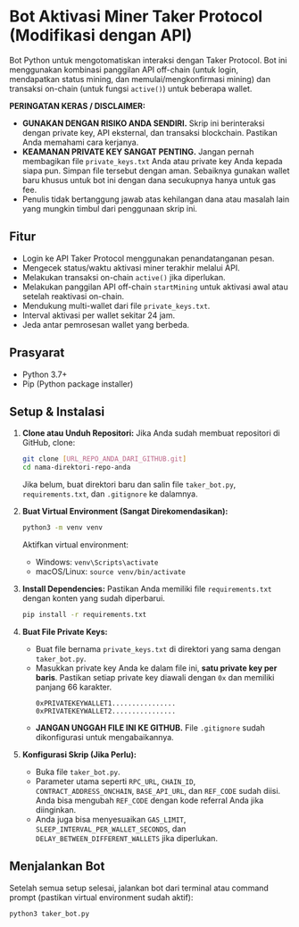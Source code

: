 # Bot Aktivasi Miner Taker Protocol (Modifikasi dengan API)

Bot Python untuk mengotomatiskan interaksi dengan Taker Protocol. Bot ini menggunakan kombinasi panggilan API off-chain (untuk login, mendapatkan status mining, dan memulai/mengkonfirmasi mining) dan transaksi on-chain (untuk fungsi `active()`) untuk beberapa wallet.

**PERINGATAN KERAS / DISCLAIMER:**
* **GUNAKAN DENGAN RISIKO ANDA SENDIRI.** Skrip ini berinteraksi dengan private key, API eksternal, dan transaksi blockchain. Pastikan Anda memahami cara kerjanya.
* **KEAMANAN PRIVATE KEY SANGAT PENTING.** Jangan pernah membagikan file `private_keys.txt` Anda atau private key Anda kepada siapa pun. Simpan file tersebut dengan aman. Sebaiknya gunakan wallet baru khusus untuk bot ini dengan dana secukupnya hanya untuk gas fee.
* Penulis tidak bertanggung jawab atas kehilangan dana atau masalah lain yang mungkin timbul dari penggunaan skrip ini.

## Fitur
* Login ke API Taker Protocol menggunakan penandatanganan pesan.
* Mengecek status/waktu aktivasi miner terakhir melalui API.
* Melakukan transaksi on-chain `active()` jika diperlukan.
* Melakukan panggilan API off-chain `startMining` untuk aktivasi awal atau setelah reaktivasi on-chain.
* Mendukung multi-wallet dari file `private_keys.txt`.
* Interval aktivasi per wallet sekitar 24 jam.
* Jeda antar pemrosesan wallet yang berbeda.

## Prasyarat
* Python 3.7+
* Pip (Python package installer)

## Setup & Instalasi

1.  **Clone atau Unduh Repositori:**
    Jika Anda sudah membuat repositori di GitHub, clone:
    ```bash
    git clone [URL_REPO_ANDA_DARI_GITHUB.git]
    cd nama-direktori-repo-anda
    ```
    Jika belum, buat direktori baru dan salin file `taker_bot.py`, `requirements.txt`, dan `.gitignore` ke dalamnya.

2.  **Buat Virtual Environment (Sangat Direkomendasikan):**
    ```bash
    python3 -m venv venv
    ```
    Aktifkan virtual environment:
    * Windows: `venv\Scripts\activate`
    * macOS/Linux: `source venv/bin/activate`

3.  **Install Dependencies:**
    Pastikan Anda memiliki file `requirements.txt` dengan konten yang sudah diperbarui.
    ```bash
    pip install -r requirements.txt
    ```

4.  **Buat File Private Keys:**
    * Buat file bernama `private_keys.txt` di direktori yang sama dengan `taker_bot.py`.
    * Masukkan private key Anda ke dalam file ini, **satu private key per baris**. Pastikan setiap private key diawali dengan `0x` dan memiliki panjang 66 karakter.
        ```
        0xPRIVATEKEYWALLET1................
        0xPRIVATEKEYWALLET2................
        ```
    * **JANGAN UNGGAH FILE INI KE GITHUB.** File `.gitignore` sudah dikonfigurasi untuk mengabaikannya.

5.  **Konfigurasi Skrip (Jika Perlu):**
    * Buka file `taker_bot.py`.
    * Parameter utama seperti `RPC_URL`, `CHAIN_ID`, `CONTRACT_ADDRESS_ONCHAIN`, `BASE_API_URL`, dan `REF_CODE` sudah diisi. Anda bisa mengubah `REF_CODE` dengan kode referral Anda jika diinginkan.
    * Anda juga bisa menyesuaikan `GAS_LIMIT`, `SLEEP_INTERVAL_PER_WALLET_SECONDS`, dan `DELAY_BETWEEN_DIFFERENT_WALLETS` jika diperlukan.

## Menjalankan Bot
Setelah semua setup selesai, jalankan bot dari terminal atau command prompt (pastikan virtual environment sudah aktif):
```bash
python3 taker_bot.py
